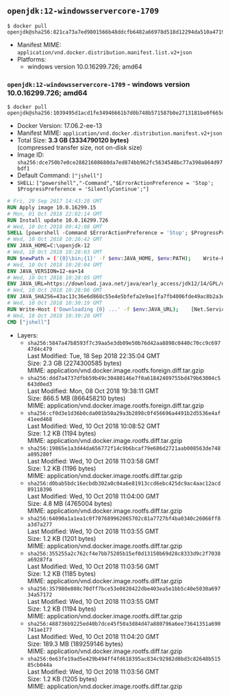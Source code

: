## `openjdk:12-windowsservercore-1709`

```console
$ docker pull openjdk@sha256:821ca73a7ed9801566b48ddcfb6482a66978d518d12294da510a471932c4a5da
```

-	Manifest MIME: `application/vnd.docker.distribution.manifest.list.v2+json`
-	Platforms:
	-	windows version 10.0.16299.726; amd64

### `openjdk:12-windowsservercore-1709` - windows version 10.0.16299.726; amd64

```console
$ docker pull openjdk@sha256:1039495d1acd1fe34946661b7d0b748b571587b0e2713181be0f665d7285e4ed
```

-	Docker Version: 17.06.2-ee-13
-	Manifest MIME: `application/vnd.docker.distribution.manifest.v2+json`
-	Total Size: **3.3 GB (3334790120 bytes)**  
	(compressed transfer size, not on-disk size)
-	Image ID: `sha256:dce750b7e0ce28821608680da7ed874bb962fc5634548bc77a398a864d97bdf1`
-	Default Command: `["jshell"]`
-	`SHELL`: `["powershell","-Command","$ErrorActionPreference = 'Stop'; $ProgressPreference = 'SilentlyContinue';"]`

```dockerfile
# Fri, 29 Sep 2017 14:43:28 GMT
RUN Apply image 10.0.16299.15
# Mon, 01 Oct 2018 22:02:14 GMT
RUN Install update 10.0.16299.726
# Wed, 10 Oct 2018 09:42:08 GMT
SHELL [powershell -Command $ErrorActionPreference = 'Stop'; $ProgressPreference = 'SilentlyContinue';]
# Wed, 10 Oct 2018 10:26:42 GMT
ENV JAVA_HOME=C:\openjdk-12
# Wed, 10 Oct 2018 10:28:03 GMT
RUN $newPath = ('{0}\bin;{1}' -f $env:JAVA_HOME, $env:PATH); 	Write-Host ('Updating PATH: {0}' -f $newPath); 	setx /M PATH $newPath
# Wed, 10 Oct 2018 10:28:04 GMT
ENV JAVA_VERSION=12-ea+14
# Wed, 10 Oct 2018 10:28:05 GMT
ENV JAVA_URL=https://download.java.net/java/early_access/jdk12/14/GPL/openjdk-12-ea+14_windows-x64_bin.zip
# Wed, 10 Oct 2018 10:28:06 GMT
ENV JAVA_SHA256=43ac13c36e6d868c55e4e5bfefa2e9ae1fa7fb4006fde49ac8b2a3e1b9ca8279
# Wed, 10 Oct 2018 10:30:19 GMT
RUN Write-Host ('Downloading {0} ...' -f $env:JAVA_URL); 	[Net.ServicePointManager]::SecurityProtocol = [Net.SecurityProtocolType]::Tls12; 	Invoke-WebRequest -Uri $env:JAVA_URL -OutFile 'openjdk.zip'; 	Write-Host ('Verifying sha256 ({0}) ...' -f $env:JAVA_SHA256); 	if ((Get-FileHash openjdk.zip -Algorithm sha256).Hash -ne $env:JAVA_SHA256) { 		Write-Host 'FAILED!'; 		exit 1; 	}; 		Write-Host 'Expanding ...'; 	New-Item -ItemType Directory -Path C:\temp | Out-Null; 	Expand-Archive openjdk.zip -DestinationPath C:\temp; 	Move-Item -Path C:\temp\* -Destination $env:JAVA_HOME; 	Remove-Item C:\temp; 		Write-Host 'Verifying install ...'; 	Write-Host '  java --version'; java --version; 	Write-Host '  javac --version'; javac --version; 		Write-Host 'Removing ...'; 	Remove-Item openjdk.zip -Force; 		Write-Host 'Complete.'
# Wed, 10 Oct 2018 10:30:20 GMT
CMD ["jshell"]
```

-	Layers:
	-	`sha256:5847a47b8593f7c39aa5e3db09e50b76d42aa8898c0440c70cc9c69747d4c479`  
		Last Modified: Tue, 18 Sep 2018 22:35:04 GMT  
		Size: 2.3 GB (2274300585 bytes)  
		MIME: application/vnd.docker.image.rootfs.foreign.diff.tar.gzip
	-	`sha256:ddd7a4737dfbb59b49c30480146e7f0a61842409755bd479b63004c5643d0ed3`  
		Last Modified: Mon, 08 Oct 2018 19:38:11 GMT  
		Size: 866.5 MB (866458210 bytes)  
		MIME: application/vnd.docker.image.rootfs.foreign.diff.tar.gzip
	-	`sha256:cf0d3e1d36b0cda001b50a29a3b2898c0f456696a4491b2d5536e4af41eed468`  
		Last Modified: Wed, 10 Oct 2018 10:08:52 GMT  
		Size: 1.2 KB (1194 bytes)  
		MIME: application/vnd.docker.image.rootfs.diff.tar.gzip
	-	`sha256:19865e1a3d44da656772f14c9b6bcaf79e686d2721aab008563de748a895280f`  
		Last Modified: Wed, 10 Oct 2018 11:03:58 GMT  
		Size: 1.2 KB (1196 bytes)  
		MIME: application/vnd.docker.image.rootfs.diff.tar.gzip
	-	`sha256:d0bab5bdc16ecbdb302a0c04a6e81913ccd6ebc425dc9ac4aac12acd89118396`  
		Last Modified: Wed, 10 Oct 2018 11:04:00 GMT  
		Size: 4.8 MB (4765004 bytes)  
		MIME: application/vnd.docker.image.rootfs.diff.tar.gzip
	-	`sha256:64090a1a1ea1c0f707689962065702c81a7727bf4ba0340c26066ff8a3d7a277`  
		Last Modified: Wed, 10 Oct 2018 11:03:55 GMT  
		Size: 1.2 KB (1201 bytes)  
		MIME: application/vnd.docker.image.rootfs.diff.tar.gzip
	-	`sha256:355255a2c762cf4e7bb75205b15ef0d13150b69d28c8333d9c2f7038a69287fa`  
		Last Modified: Wed, 10 Oct 2018 11:03:56 GMT  
		Size: 1.2 KB (1185 bytes)  
		MIME: application/vnd.docker.image.rootfs.diff.tar.gzip
	-	`sha256:357980e808c70dff7bce53e0820422dbe403ea5e1bb5c40e5030a69734a57172`  
		Last Modified: Wed, 10 Oct 2018 11:03:55 GMT  
		Size: 1.2 KB (1194 bytes)  
		MIME: application/vnd.docker.image.rootfs.diff.tar.gzip
	-	`sha256:488736b9225ed40b7dce45f50a3d84d47a880796a6ee73641351a690741ae177`  
		Last Modified: Wed, 10 Oct 2018 11:04:20 GMT  
		Size: 189.3 MB (189259146 bytes)  
		MIME: application/vnd.docker.image.rootfs.diff.tar.gzip
	-	`sha256:0e63fe19ad5e429b494ff4fd618395ac834c92982d0bd3c82648b51585cb044a`  
		Last Modified: Wed, 10 Oct 2018 11:03:56 GMT  
		Size: 1.2 KB (1205 bytes)  
		MIME: application/vnd.docker.image.rootfs.diff.tar.gzip
